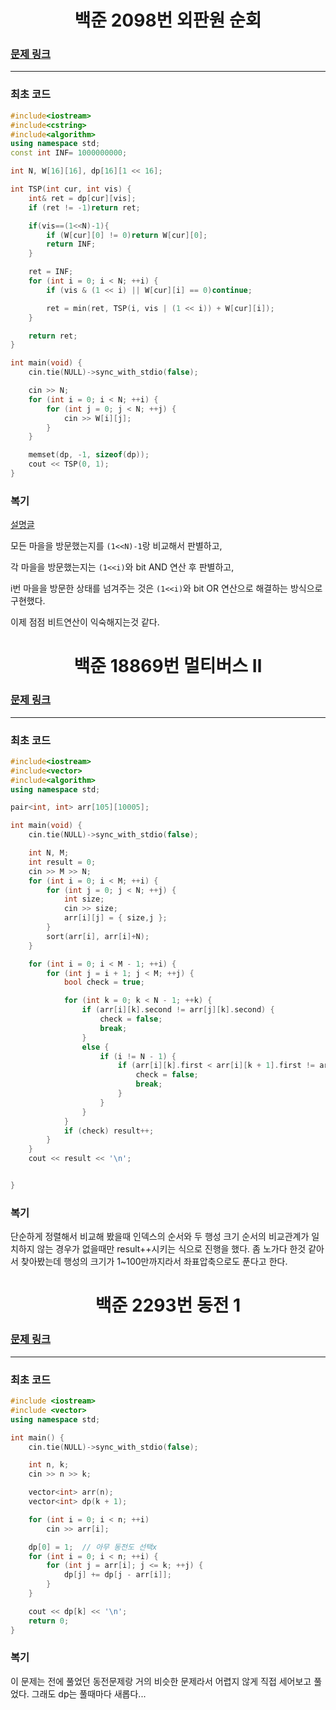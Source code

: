 <h1 align = "center">백준 2098번 외판원 순회</h1>

### [문제 링크](https://www.acmicpc.net/problem/2098 "외판원 순회")
---

### 최초 코드

```cpp
#include<iostream>
#include<cstring>
#include<algorithm>
using namespace std;
const int INF= 1000000000;

int N, W[16][16], dp[16][1 << 16];

int TSP(int cur, int vis) {
	int& ret = dp[cur][vis];
	if (ret != -1)return ret;

	if(vis==(1<<N)-1){
		if (W[cur][0] != 0)return W[cur][0];
		return INF;
	}

	ret = INF;
	for (int i = 0; i < N; ++i) {
		if (vis & (1 << i) || W[cur][i] == 0)continue;

		ret = min(ret, TSP(i, vis | (1 << i)) + W[cur][i]);
	}

	return ret;
}

int main(void) {
	cin.tie(NULL)->sync_with_stdio(false);

	cin >> N;
	for (int i = 0; i < N; ++i) {
		for (int j = 0; j < N; ++j) {
			cin >> W[i][j];
		}
	}

	memset(dp, -1, sizeof(dp));
	cout << TSP(0, 1);
}
```

### 복기
[설명글](https://m.blog.naver.com/kks227/220787042377)

모든 마을을 방문했는지를 `(1<<N)-1`랑  비교해서 판별하고,

각 마을을 방문했는지는 `(1<<i)`와 bit AND 연산 후 판별하고,

i번 마을을 방문한 상태를 넘겨주는 것은 `(1<<i)`와 bit OR 연산으로 해결하는 방식으로 구현했다.

이제 점점 비트연산이 익숙해지는것 같다.

<h1 align = "center">백준 18869번 멀티버스 Ⅱ</h1>

### [문제 링크](https://www.acmicpc.net/problem/18869 "멀티버스 Ⅱ")
---

### 최초 코드

```cpp
#include<iostream>
#include<vector>
#include<algorithm>
using namespace std;

pair<int, int> arr[105][10005];

int main(void) {
	cin.tie(NULL)->sync_with_stdio(false);

	int N, M;
	int result = 0;
	cin >> M >> N;
	for (int i = 0; i < M; ++i) {
		for (int j = 0; j < N; ++j) {
			int size;
			cin >> size;
			arr[i][j] = { size,j };
		}
		sort(arr[i], arr[i]+N);
	}

	for (int i = 0; i < M - 1; ++i) {
		for (int j = i + 1; j < M; ++j) {
			bool check = true;

			for (int k = 0; k < N - 1; ++k) {
				if (arr[i][k].second != arr[j][k].second) {
					check = false;
					break;
				}
				else {
					if (i != N - 1) {
						if (arr[i][k].first < arr[i][k + 1].first != arr[j][k].first < arr[j][k + 1].first) {
							check = false;
							break;
						}
					}
				}
			}
			if (check) result++;
		}
	}
	cout << result << '\n';


}
```

### 복기
단순하게 정렬해서 비교해 봤을때 인덱스의 순서와 두 행성 크기 순서의 비교관계가 일치하지 않는 경우가 없을때만 result++시키는 식으로 진행을 했다. 좀 노가다 한것 같아서 찾아봤는데 행성의 크기가 1~100만까지라서 좌표압축으로도 푼다고 한다.


<h1 align = "center">백준 2293번 동전 1</h1>

### [문제 링크](https://www.acmicpc.net/problem/2293 "동전 1")
---

### 최초 코드

```cpp
#include <iostream>
#include <vector>
using namespace std;

int main() {
	cin.tie(NULL)->sync_with_stdio(false);

	int n, k;
	cin >> n >> k;

	vector<int> arr(n);
	vector<int> dp(k + 1);

	for (int i = 0; i < n; ++i)
		cin >> arr[i];

	dp[0] = 1;	// 아무 동전도 선택x
	for (int i = 0; i < n; ++i) {
		for (int j = arr[i]; j <= k; ++j) {
			dp[j] += dp[j - arr[i]];
		}
	}

	cout << dp[k] << '\n';
	return 0;
}
```

### 복기
이 문제는 전에 풀었던 동전문제랑 거의 비슷한 문제라서 어렵지 않게 직접 세어보고 풀었다. 그래도 dp는 풀때마다 새롭다... 